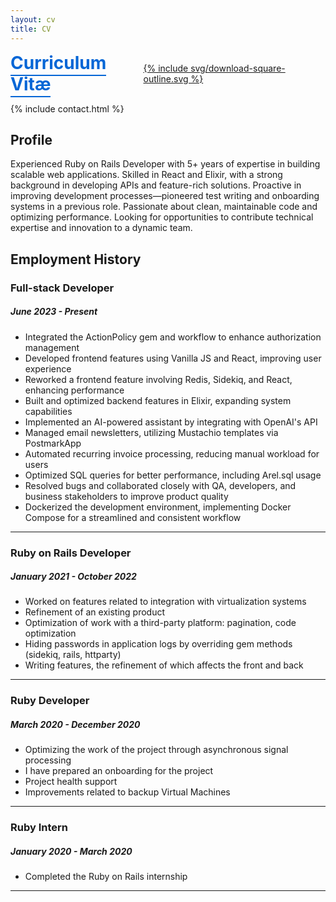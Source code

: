 ```yaml
---
layout: cv
title: CV
---
```


<div style="display: flex; align-items: center; gap: 10px;">
  <h1 style="margin: 0;"><a href="{{ site.baseurl }}/assets/files/Gorshkov_Denis_Fullstack_Developer_CV.pdf" style="color: #0366d6; text-decoration: none; border-bottom: 2px solid #0366d6; padding-bottom: 2px;">Curriculum Vitæ</a></h1>
  <a href="{{ site.baseurl }}/assets/files/Gorshkov_Denis_Fullstack_Developer_CV.pdf" download><span class="li-icon">{% include svg/download-square-outline.svg %}</span></a>
</div>

{% include contact.html %}

## Profile

Experienced Ruby on Rails Developer with 5+ years of expertise in building scalable web applications. Skilled in React and Elixir, with a strong background in developing APIs and feature-rich solutions. Proactive in improving development processes—pioneered test writing and onboarding systems in a previous role. Passionate about clean, maintainable code and optimizing performance. Looking for opportunities to contribute technical expertise and innovation to a dynamic team.

## Employment History

### Full-stack Developer
##### _June 2023 - Present_

* Integrated the ActionPolicy gem and workflow to enhance authorization management
* Developed frontend features using Vanilla JS and React, improving user experience
* Reworked a frontend feature involving Redis, Sidekiq, and React, enhancing performance
* Built and optimized backend features in Elixir, expanding system capabilities
* Implemented an AI-powered assistant by integrating with OpenAI's API
* Managed email newsletters, utilizing Mustachio templates via PostmarkApp
* Automated recurring invoice processing, reducing manual workload for users
* Optimized SQL queries for better performance, including Arel.sql usage
* Resolved bugs and collaborated closely with QA, developers, and business stakeholders to improve product quality
* Dockerized the development environment, implementing Docker Compose for a streamlined and consistent workflow

***

### Ruby on Rails Developer
##### _January 2021 - October 2022_

* Worked on features related to integration with virtualization systems
* Refinement of an existing product
* Optimization of work with a third-party platform: pagination, code optimization
* Hiding passwords in application logs by overriding gem methods (sidekiq, rails, httparty)
* Writing features, the refinement of which affects the front and back

***

### Ruby Developer
##### _March 2020 - December 2020_
* Optimizing the work of the project through asynchronous signal processing
* I have prepared an onboarding for the project
* Project health support
* Improvements related to backup Virtual Machines

***

### Ruby Intern
##### _January 2020 - March 2020_
* Completed the Ruby on Rails internship

***
